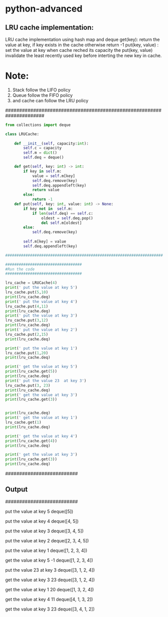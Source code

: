 # python-advanced
## LRU cache implementation:
LRU cache implementation using hash map and deque
get(key): return the value at key, if key exists in the cache otherwise return -1
put(key, value) : set the value at key
when cache reched its capacity the put(key, value) invalidate the least recently used key before interting the new key in cache.
# Note:
1. Stack follow the LIFO policy
2. Queue follow the FIFO policy
3. and cache can follow the LRU policy

######################################################################
```python
from collections import deque

class LRUCache:
    
    def __init__(self, capacity:int):
        self.c = capacity
        self.m = dict()
        self.deq = deque()

    def get(self, key: int) -> int:
        if key in self.m:
            value = self.m[key]
            self.deq.remove(key)
            self.deq.appendleft(key)
            return value
        else:
            return -1
    def put(self, key: int, value: int) -> None:
        if key not in  self.m:
            if len(self.deq) == self.c:
                oldest = self.deq.pop()
                del self.m[oldest]
        else:
            self.deq.remove(key)
        
        self.m[key] = value
        self.deq.appendleft(key)

######################################################################

##################################
#Run the code
##################################

lru_cache = LRUCache(4)
print(' put the value at key 5')
lru_cache.put(5,10)
print(lru_cache.deq)
print(' put the value at key 4')
lru_cache.put(4,11)
print(lru_cache.deq)
print(' put the value at key 3')
lru_cache.put(3,12)
print(lru_cache.deq)
print(' put the value at key 2')
lru_cache.put(2,15)
print(lru_cache.deq)

print(' put the value at key 1')
lru_cache.put(1,20)
print(lru_cache.deq)

print(' get the value at key 5')
print(lru_cache.get(5))
print(lru_cache.deq)
print(' put the value 23  at key 3')
lru_cache.put(3, 23)
print(lru_cache.deq)
print(' get the value at key 3')
print(lru_cache.get(3))


print(lru_cache.deq)
print(' get the value at key 1')
lru_cache.get(1)
print(lru_cache.deq)

print(' get the value at key 4')
print(lru_cache.get(4))
print(lru_cache.deq)

print(' get the value at key 3')
print(lru_cache.get(3))
print(lru_cache.deq)
```

##########################
## Output
##########################

put the value at key 5
deque([5])

put the value at key 4
deque([4, 5])

put the value at key 3
deque([3, 4, 5])

put the value at key 2
deque([2, 3, 4, 5])

put the value at key 1
deque([1, 2, 3, 4])

get the value at key 5
-1
deque([1, 2, 3, 4])

put the value 23  at key 3
deque([3, 1, 2, 4])

get the value at key 3
23
deque([3, 1, 2, 4])

get the value at key 1
20
deque([1, 3, 2, 4])

get the value at key 4
11
deque([4, 1, 3, 2])

get the value at key 3
23
deque([3, 4, 1, 2])
